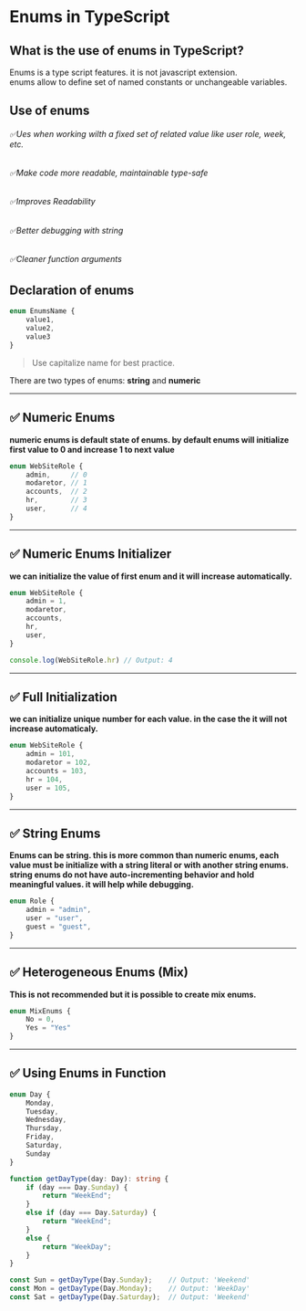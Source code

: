 
# Enums in TypeScript

## What is the use of enums in TypeScript?

Enums is a type script features. it is not javascript extension.  
enums allow to define set of named constants or unchangeable variables. 

## Use of enums

###### ✅Ues when working wilth a fixed set of related value like user role, week, etc. 
###### ✅Make code more readable, maintainable type-safe 
###### ✅Improves Readability 
###### ✅Better debugging with string
###### ✅Cleaner function arguments


## Declaration of enums

```ts
enum EnumsName {     
    value1,
    value2,
    value3
}
```
> Use capitalize name for best practice.

There are two types of enums: **string** and **numeric**

---

## ✅ Numeric Enums 

**numeric enums is default state of enums. by default enums will initialize first value to 0 and increase 1 to next value**

```ts
enum WebSiteRole {
    admin,     // 0
    modaretor, // 1
    accounts,  // 2
    hr,        // 3
    user,      // 4
}
```

---

## ✅ Numeric Enums Initializer

**we can initialize the value of first enum and it will increase automatically.**

```ts
enum WebSiteRole {
    admin = 1,     
    modaretor,
    accounts,  
    hr,       
    user,     
}

console.log(WebSiteRole.hr) // Output: 4
```

---

## ✅ Full Initialization

**we can initialize unique number for each value. in the case the it will not increase automaticaly.**

```ts
enum WebSiteRole {
    admin = 101,     
    modaretor = 102,
    accounts = 103,  
    hr = 104,       
    user = 105,     
}
```

---

## ✅ String Enums

**Enums can be string. this is more common than numeric enums, each value must be initialize with a string literal or with another string enums. string enums do not have auto-incrementing behavior and hold meaningful values. it will help while debugging.**

```ts
enum Role {
    admin = "admin",
    user = "user",
    guest = "guest",
}
```

---

## ✅ Heterogeneous Enums (Mix)

**This is not recommended but it is possible to create mix enums.**

```ts
enum MixEnums {
    No = 0,
    Yes = "Yes"
}
```

---

## ✅ Using Enums in Function

```ts
enum Day {
    Monday,
    Tuesday,
    Wednesday,
    Thursday,
    Friday,
    Saturday,
    Sunday
}

function getDayType(day: Day): string {
    if (day === Day.Sunday) {
        return "WeekEnd";
    }
    else if (day === Day.Saturday) {
        return "WeekEnd";
    }
    else {
        return "WeekDay";
    }
}

const Sun = getDayType(Day.Sunday);    // Output: 'Weekend'
const Mon = getDayType(Day.Monday);    // Output: 'WeekDay'
const Sat = getDayType(Day.Saturday);  // Output: 'Weekend'
```
